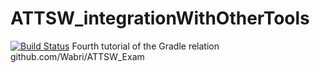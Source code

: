 # ATTSW_integrationWithOtherTools
[![Build Status](https://travis-ci.org/Wabri/ATTSW_integrationWithOtherTools.svg?branch=master)](https://travis-ci.org/Wabri/ATTSW_integrationWithOtherTools)
Fourth tutorial of the Gradle relation github.com/Wabri/ATTSW_Exam
